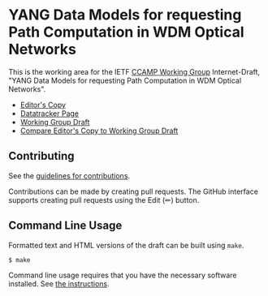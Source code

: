 # YANG Data Models for requesting Path Computation in WDM Optical Networks

This is the working area for the IETF [CCAMP Working Group](https://datatracker.ietf.org/group/ccamp/documents/) Internet-Draft, "YANG Data Models for requesting Path Computation in WDM Optical Networks".

* [Editor's Copy](https://ietf-ccamp-wg.github.io/ietf-ccamp-optical-path-computation/#go.draft-ietf-ccamp-optical-path-computation-yang.html)
* [Datatracker Page](https://datatracker.ietf.org/doc/draft-ietf-ccamp-optical-path-computation-yang)
* [Working Group Draft](https://datatracker.ietf.org/doc/html/draft-ietf-ccamp-optical-path-computation-yang)
* [Compare Editor's Copy to Working Group Draft](https://ietf-ccamp-wg.github.io/ietf-ccamp-optical-path-computation/#go.draft-ietf-ccamp-optical-path-computation-yang.diff)


## Contributing

See the
[guidelines for contributions](https://github.com/ietf-ccamp-wg/ietf-ccamp-optical-path-computation/blob//CONTRIBUTING.md).

Contributions can be made by creating pull requests.
The GitHub interface supports creating pull requests using the Edit (✏) button.


## Command Line Usage

Formatted text and HTML versions of the draft can be built using `make`.

```sh
$ make
```

Command line usage requires that you have the necessary software installed.  See
[the instructions](https://github.com/martinthomson/i-d-template/blob/main/doc/SETUP.md).

